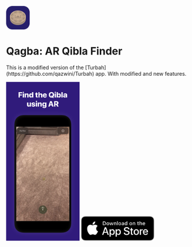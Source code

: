<img src="Showcase/appicon.png" width="64px">
<h1>Qagba: AR Qibla Finder</h1>
<p>This is a modified version of the [Turbah](https://github.com/qazwini/Turbah)  app. With modified and new features.</p>
<img src="Showcase/preview.png" width="200px">
<a href="https://github.com/developer-ongar/qagba/"><img src="Showcase/download.svg" width="200px"></a>
